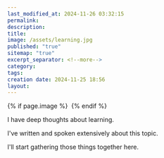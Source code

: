 ```yaml
---
last_modified_at: 2024-11-26 03:32:15
permalink: 
description: 
title: 
image: /assets/learning.jpg
published: "true"
sitemap: "true"
excerpt_separator: <!--more-->
category: 
tags: 
creation date: 2024-11-25 18:56
layout:
---
```



{% if page.image %} <img src="{{ page.image }}" alt=""> {% endif %}

I have deep thoughts about learning. 

I've written and spoken extensively about this topic. 

I'll start gathering those things together here. 

